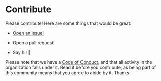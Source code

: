 # Contribute

Please contribute! Here are some things that would be great:

- [Open an issue!](https://github.com/risadams/Expression-calculator/issues/new)

- Open a pull request!
- Say hi! :wave:

Please note that we have a [Code of Conduct](CODE_OF_CONDUCT.md), and that all activity in the organization falls under it. Read it before you contribute, as being part of this community means that you agree to abide by it. Thanks.
